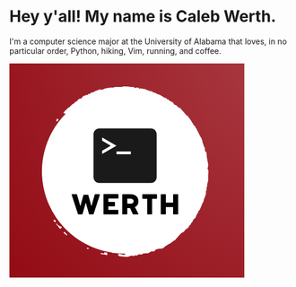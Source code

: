 # Hey y'all! My name is Caleb Werth.

I'm a computer science major at the University of Alabama that loves, in no particular order, Python, hiking, Vim, running, and coffee.

![](https://raw.githubusercontent.com/chwerth/chwerth/master/Logo.png)
